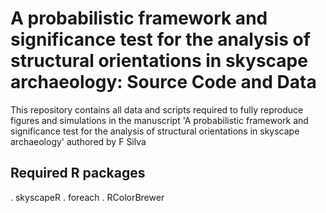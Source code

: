 # A probabilistic framework and significance test for the analysis of structural orientations in skyscape archaeology: Source Code and Data

This repository contains all data and scripts required to fully reproduce figures and simulations in the manuscript 'A probabilistic framework and significance test for the analysis of structural orientations in skyscape archaeology' authored by F Silva

## Required R packages
. skyscapeR
. foreach
. RColorBrewer

